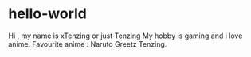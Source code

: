 # hello-world
Hi , my name is xTenzing or just Tenzing
My hobby is gaming and i love anime.
Favourite anime : Naruto 
Greetz Tenzing.
